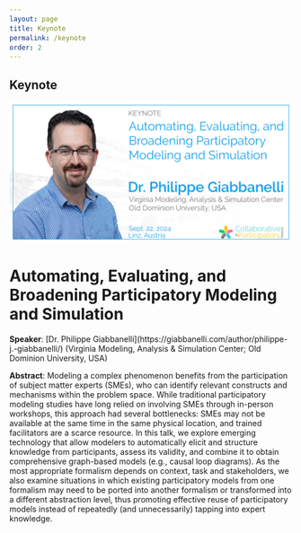 ```yaml
---
layout: page
title: Keynote
permalink: /keynote
order: 2
---
```


<h2>Keynote</h2>

<div>
    <img src="/assets/copamo-keynote.png" alt="CoPaMo keynote" class="center"><br />
</div>

<h1>Automating, Evaluating, and Broadening Participatory Modeling and Simulation</h1>
<b>Speaker</b>: [Dr. Philippe Giabbanelli](https://giabbanelli.com/author/philippe-j.-giabbanelli/) (Virginia Modeling, Analysis & Simulation Center; Old Dominion University, USA)

<b>Abstract</b>: Modeling a complex phenomenon benefits from the participation of subject matter experts (SMEs), who can identify relevant constructs and mechanisms within the problem space. While traditional participatory modeling studies have long relied on involving SMEs through in-person workshops, this approach had several bottlenecks: SMEs may not be available at the same time in the same physical location, and trained facilitators are a scarce resource. In this talk, we explore emerging technology that allow modelers to automatically elicit and structure knowledge from participants, assess its validity, and combine it to obtain comprehensive graph-based models (e.g., causal loop diagrams). As the most appropriate formalism depends on context, task and stakeholders, we also examine situations in which existing participatory models from one formalism may need to be ported into another formalism or transformed into a different abstraction level, thus promoting effective reuse of participatory models instead of repeatedly (and unnecessarily) tapping into expert knowledge.
